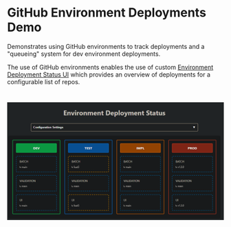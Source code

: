 # GitHub Environment Deployments Demo

Demonstrates using GitHub environments to track deployments and a "queueing"
system for dev environment deployments.

The use of GitHub environments enables the use of custom [Environment
Deployment Status UI](https://sethreno.github.io/env-deploy-example/) which
provides an overview of deployments for a configurable list of repos.

# ![alt text](image.png)
